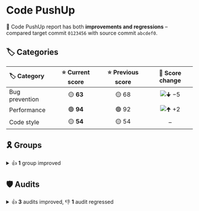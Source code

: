 # Code PushUp

🤨 Code PushUp report has both **improvements and regressions** – compared target commit `0123456` with source commit `abcdef0`.

## 🏷️ Categories

|🏷️ Category|⭐ Current score|⭐ Previous score|🔄 Score change|
|:--|:--:|:--:|:--:|
|Bug prevention|🟡 **63**|🟡 68|![🠋 −5](https://img.shields.io/badge/%F0%9F%A0%8B%20%E2%88%925-red)|
|Performance|🟢 **94**|🟢 92|![🠉 +2](https://img.shields.io/badge/%F0%9F%A0%89%20%2B2-green)|
|Code style|🟡 **54**|🟡 54|–|

## 🎗️ Groups

<details>
<summary>👍 <strong>1</strong> group improved</summary>

|🔌 Plugin|🗃️ Group|⭐ Current score|⭐ Previous score|🔄 Score change|
|:--|:--|:--:|:--:|:--:|
|Lighthouse|Performance|🟢 **94**|🟢 92|![🠉 +2](https://img.shields.io/badge/%F0%9F%A0%89%20%2B2-green)|

1 other group is unchanged.

</details>


## 🛡️ Audits

<details>
<summary>👍 <strong>3</strong> audits improved, 👎 <strong>1</strong> audit regressed</summary>

|🔌 Plugin|🛡️ Audit|📏 Current value|📏 Previous value|🔄 Value change|
|:--|:--|:--:|:--:|:--:|
|ESLint|Disallow unused variables|🟥 **1 error**|🟩 passed|![🠉 +∞ %](https://img.shields.io/badge/%F0%9F%A0%89%20%2B%E2%88%9E%E2%80%89%25-red)|
|Lighthouse|Largest Contentful Paint|🟨 **1.4 s**|🟨 1.5 s|![🠋 −8 %](https://img.shields.io/badge/%F0%9F%A0%8B%20%E2%88%928%E2%80%89%25-green)|
|Lighthouse|First Contentful Paint|🟨 **1.1 s**|🟨 1.2 s|![🠋 −4 %](https://img.shields.io/badge/%F0%9F%A0%8B%20%E2%88%924%E2%80%89%25-green)|
|Lighthouse|Speed Index|🟩 **1.1 s**|🟩 1.2 s|![🠋 −4 %](https://img.shields.io/badge/%F0%9F%A0%8B%20%E2%88%924%E2%80%89%25-green)|

48 other audits are unchanged.

</details>
